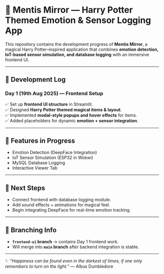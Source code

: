 # 🌟 Mentis Mirror — Harry Potter Themed Emotion & Sensor Logging App  

This repository contains the development progress of **Mentis Mirror**, a magical Harry Potter–inspired application that combines **emotion detection, IoT-based sensor simulation, and database logging** with an immersive frontend UI.  

---

## 📅 Development Log  

### Day 1 (19th Aug 2025) — Frontend Setup  
✅ Set up **frontend UI structure** in Streamlit.  
✅ Designed **Harry Potter themed magical items & layout**.  
✅ Implemented **modal-style popups and hover effects** for items.  
✅ Added placeholders for dynamic **emotion + sensor integration**.  

---

## 🔮 Features in Progress  
- Emotion Detection (DeepFace Integration)  
- IoT Sensor Simulation (ESP32 in Wokwi)  
- MySQL Database Logging  
- Interactive Viewer Tab  

---

## 🚀 Next Steps  
- Connect frontend with database logging module.  
- Add sound effects + animations for magical feel.  
- Begin integrating DeepFace for real-time emotion tracking.  

---

## 📂 Branching Info  
- **`frontend-ui` branch** → contains Day 1 frontend work.  
- Will merge into **`main` branch** after backend integration is stable.  

---
✨ _“Happiness can be found even in the darkest of times, if one only remembers to turn on the light.”_ — Albus Dumbledore
